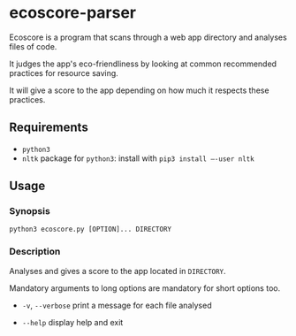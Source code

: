 # ecoscore-parser

Ecoscore is a program that scans through a web app directory and analyses files of code.

It judges the app's eco-friendliness by looking at common recommended practices for resource saving.

It will give a score to the app depending on how much it respects these practices.

## Requirements

* `python3`
* `nltk` package for `python3`: install with `pip3 install –-user nltk`

## Usage

### Synopsis

```
python3 ecoscore.py [OPTION]... DIRECTORY
```

### Description

Analyses and gives a score to the app located in `DIRECTORY`.

Mandatory arguments to long options are mandatory for short options too.

* `-v`, `--verbose`
  print a message for each file analysed

* `--help`
  display help and exit
